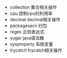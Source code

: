 
- collection 集合相关操作
- cpu 控制cpu的利用率
- decimal decimal相关操作
- packagesacn 扫包
- regex 正则表达式
- sugar java语法糖
- sysproperty 系统变量
- trycatch trycatch相关操作